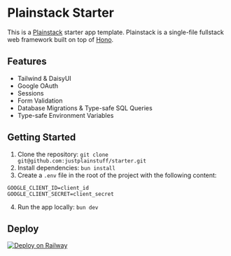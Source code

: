 # Plainstack Starter

This is a [Plainstack](https://github.com/justplainstuff/plainstack) starter app template. Plainstack is a single-file fullstack web framework built on top of [Hono](https://github.com/honojs/hono).

## Features

- Tailwind & DaisyUI
- Google OAuth
- Sessions
- Form Validation
- Database Migrations & Type-safe SQL Queries
- Type-safe Environment Variables

## Getting Started

1. Clone the repository: `git clone git@github.com:justplainstuff/starter.git`
2. Install dependencies: `bun install`
3. Create a `.env` file in the root of the project with the following content:

```env
GOOGLE_CLIENT_ID=client_id
GOOGLE_CLIENT_SECRET=client_secret
```

4. Run the app locally: `bun dev`

## Deploy

[![Deploy on Railway](https://railway.app/button.svg)](https://railway.app/template/DN1vgp?referralCode=aU-ol3)

